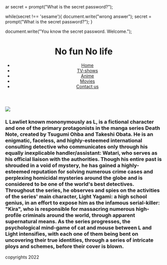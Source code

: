 <!DOCTYPE HTML>
<html>
<head>
  ar secret = prompt("What is the secret password?");

while(secret !== 'sesame'){
  document.write("wrong answer");
  secret = prompt("What is the secret password?");
}

 document.write("You know the secret password. Welcome.");
 </head>
<body>
  <header>
      <h1>
          No fun No life
      </h1>
      <nav>
          <ul>
              <li>
                   <a href="https://ibrahim-hikari.github.io/entertainment/">
                       Home
                   </a>
               </li>
              <li>
                  <a href="https://omar7100.github.io/entertainment/
">
                      TV-shows
                  </a>
              </li>
              <li>
                  <a href="https://ahmadboxx.github.io/Entertainmentnew/">
                      Anime
                  </a>
              </li>
              <li>
                  <a href="https://obadeh.github.io/ENTERTAINMENT/">
                      Movies
                  </a>
              </li>
              <li>
                  <a href="https://www.facebook.com/ibrahim.ajarmeh.3">
                      Contact us
                  </a>
              </li>
          </ul>
      </nav>
  </header>
  <main>
  <article>
      <section>
      </section>
      <section>
      </section>
  </article>  <main>
       <img src="https://imgix.ranker.com/user_node_img/50084/1001673145/original/l-was-lying-to-the-orphans-about-his-motivations-photo-u1?w=650&q=50&fm=pjpg&fit=crop&crop=faces"/>

   <h3>
       L Lawliet known mononymously as L, is a fictional character and one of the primary protagonists in the manga series Death Note, created by Tsugumi Ohba and Takeshi Obata. He is an enigmatic, faceless, and highly-esteemed international consulting detective who communicates only through his equally inexplicable handler/assistant: Watari, who serves as his official liaison with the authorities. Though his entire past is shrouded in a void of mystery, he has gained a highly-esteemed reputation for solving numerous crime cases and perplexing homicidal mysteries around the globe and is considered to be one of the world's best detectives.
Throughout the series, he observes and spies on the activities of the series' main character, Light Yagami: a high school genius, in an effort to expose him as the infamous serial-killer: "Kira", who is responsible for massacring numerous high-profile criminals around the world, through apparent supernatural means. As the series progresses, the psychological mind-game of cat and mouse between L and Light intensifies, with each one of them being bent on uncovering their true identities, through a series of intricate ploys and schemes, before their cover is blown.
   </h3>
  <article>
      <section>
      </section>
      <section>
      </section>
  </article>
  </main>
  <footer>
      copyrights 2022
  </footer>
</body>
</html>
